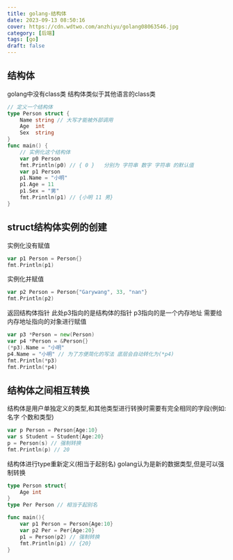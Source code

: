 ```yaml
---
title: golang-结构体
date: 2023-09-13 08:50:16
cover: https://cdn.wdtwo.com/anzhiyu/golang08063546.jpg
category: [后端]
tags: [go]
draft: false
---
```


## 结构体

golang中没有class类 结构体类似于其他语言的class类

```go
// 定义一个结构体
type Person struct {
	Name string // 大写才能被外部调用
	Age  int
	Sex  string
}
func main() {
	// 实例化这个结构体
    var p0 Person
    fmt.Println(p0) // { 0 }   分别为 字符串 数字 字符串 的默认值
	var p1 Person
	p1.Name = "小明"
	p1.Age = 11
	p1.Sex = "男"
	fmt.Println(p1) // {小明 11 男}
}
```

## struct结构体实例的创建
实例化没有赋值
```go
var p1 Person = Person{}
fmt.Println(p1)
```
实例化并赋值
```go
var p2 Person = Person{"Garywang", 33, "nan"}
fmt.Println(p2)
```
返回结构体指针
此处p3指向的是结构体的指针 p3指向的是一个内存地址 需要给内存地址指向的对象进行赋值
```go
var p3 *Person = new(Person)
var p4 *Person = &Person{}
(*p3).Name = "小明"
p4.Name = "小明" // 为了方便简化的写法 底层会自动转化为(*p4)
fmt.Println(*p3)
fmt.Println(*p4)
```

## 结构体之间相互转换
结构体是用户单独定义的类型,和其他类型进行转换时需要有完全相同的字段(例如:名字 个数和类型)
```go
var p Person = Person{Age:10}
var s Student = Student{Age:20}
p = Person(s) // 强制转换
fmt.Println(p) // 20
```
结构体进行type重新定义(相当于起别名) golang认为是新的数据类型,但是可以强制转换
```go
type Person struct{
	Age int
}
type Per Person // 相当于起别名

func main(){
	var p1 Person = Person{Age:10}
	var p2 Per = Per{Age:20}
	p1 = Person(p2) // 强制转换
	fmt.Println(p1) // {20}
}
```